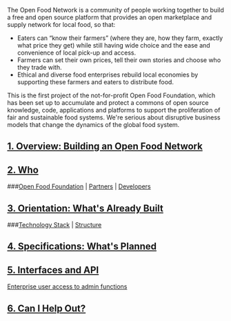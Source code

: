 The Open Food Network is a community of people working together to build a free and open source platform that provides an open marketplace and supply network for local food, so that:
*  Eaters can “know their farmers” (where they are, how they farm, exactly what price they get) while still having wide choice and the ease and convenience of local pick-up and access.  
*  Farmers can set their own prices, tell their own stories and choose who they trade with.
*  Ethical and diverse food enterprises rebuild local economies by supporting these farmers and eaters to distribute food.
 
This is the first project of the not-for-profit Open Food Foundation, which has been set up to accumulate and protect a commons of open source knowledge, code, applications and platforms to support the proliferation of fair and sustainable food systems. We're serious about disruptive business models that change the dynamics of the global food system.    

## [1. Overview: Building an Open Food Network](https://github.com/eaterprises/openfoodweb/wiki/Overview)

## [2. Who](https://github.com/eaterprises/openfoodweb/wiki/Who)
###[Open Food Foundation](https://github.com/eaterprises/openfoodweb/wiki/Who/#OFWF)  |  [Partners](https://github.com/eaterprises/openfoodweb/wiki/Who/#Partners)  |  [Developers](https://github.com/eaterprises/openfoodweb/wiki/Who/#Developers)

## [3. Orientation: What's Already Built](https://github.com/eaterprises/openfoodweb/wiki/Orientation)
###[Technology Stack](https://github.com/eaterprises/openfoodweb/wiki/Orientation/#TechStack)  |  [Structure](https://github.com/eaterprises/openfoodweb/wiki/Orientation/#Structure)  

## [4. Specifications: What's Planned](https://github.com/eaterprises/openfoodweb/wiki/Specs)

## [5. Interfaces and API](https://github.com/eaterprises/openfoodweb/wiki/Interfaces-&-API)
[Enterprise user access to admin functions](https://github.com/eaterprises/openfoodweb/wiki/Enterprises-login)

## [6. Can I Help Out?](https://github.com/eaterprises/openfoodweb/wiki/Help-Out)
